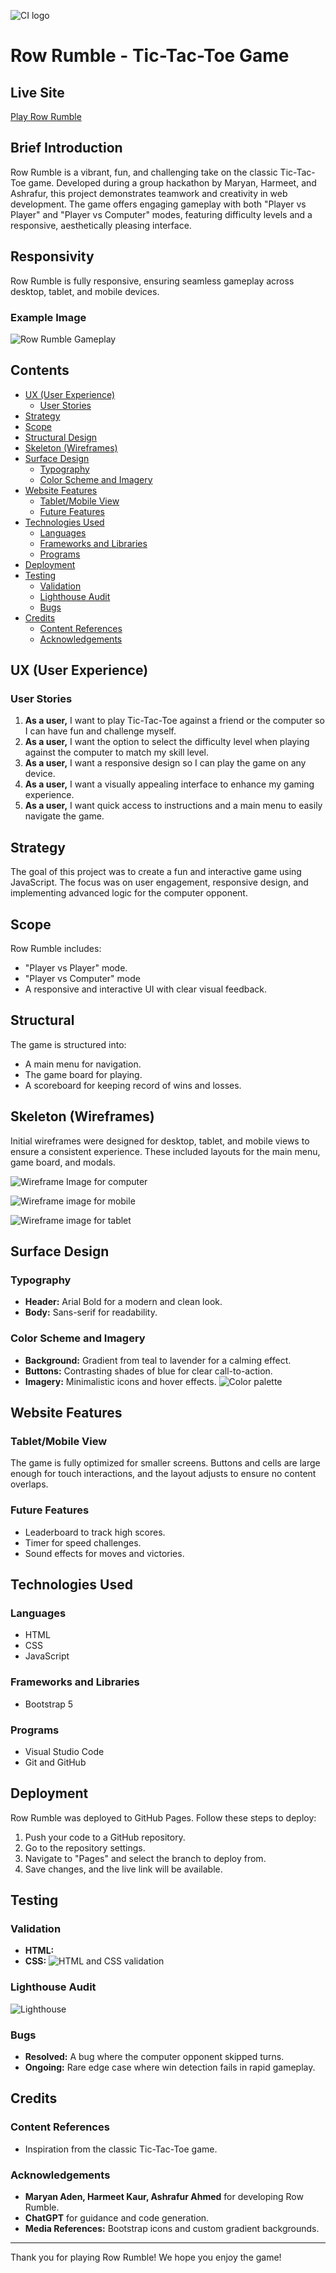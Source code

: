 ![CI logo](https://codeinstitute.s3.amazonaws.com/fullstack/ci_logo_small.png)
# Row Rumble - Tic-Tac-Toe Game
## Live Site
[Play Row Rumble](https://harmeetkaur13.github.io/TicTacToe/)
## Brief Introduction
Row Rumble is a vibrant, fun, and challenging take on the classic Tic-Tac-Toe game. Developed during a group hackathon by Maryan, Harmeet, and Ashrafur, this project demonstrates teamwork and creativity in web development. The game offers engaging gameplay with both "Player vs Player" and "Player vs Computer" modes, featuring difficulty levels and a responsive, aesthetically pleasing interface.
## Responsivity
Row Rumble is fully responsive, ensuring seamless gameplay across desktop, tablet, and mobile devices.
### Example Image
![Row Rumble Gameplay](assets/images/example.png)
## Contents
- [UX (User Experience)](#ux-user-experience)
  - [User Stories](#user-stories)
- [Strategy](#strategy)
- [Scope](#scope)
- [Structural Design](#structural)
- [Skeleton (Wireframes)](#skeleton-wireframes)
- [Surface Design](#surface-design)
  - [Typography](#typography)
  - [Color Scheme and Imagery](#color-scheme-and-imagery)
- [Website Features](#website-features)
  - [Tablet/Mobile View](#tablet-mobile-view)
  - [Future Features](#future-features)
- [Technologies Used](#technologies-used)
  - [Languages](#languages)
  - [Frameworks and Libraries](#frameworks-and-libraries)
  - [Programs](#programs)
- [Deployment](#deployment)
- [Testing](#testing)
  - [Validation](#validation)
  - [Lighthouse Audit](#lighthouse-audit)
  - [Bugs](#bugs)
- [Credits](#credits)
  - [Content References](#content-references)
  - [Acknowledgements](#acknowledgements)
## UX (User Experience)
### User Stories
1. **As a user,** I want to play Tic-Tac-Toe against a friend or the computer so I can have fun and challenge myself.
2. **As a user,** I want the option to select the difficulty level when playing against the computer to match my skill level.
3. **As a user,** I want a responsive design so I can play the game on any device.
4. **As a user,** I want a visually appealing interface to enhance my gaming experience.
5. **As a user,** I want quick access to instructions and a main menu to easily navigate the game.
## Strategy
The goal of this project was to create a fun and interactive game using JavaScript. The focus was on user engagement, responsive design, and implementing advanced logic for the computer opponent.
## Scope
Row Rumble includes:
- "Player vs Player" mode.
- "Player vs Computer" mode
- A responsive and interactive UI with clear visual feedback.
## Structural
The game is structured into:
- A main menu for navigation.
- The game board for playing.
- A scoreboard for keeping record of wins and losses.
## Skeleton (Wireframes)
Initial wireframes were designed for desktop, tablet, and mobile views to ensure a consistent experience. These included layouts for the main menu, game board, and modals.


![Wireframe Image for computer](assets/images/Wireframe%20-%20Computer.png)


![Wireframe image for mobile](assets/images/Wireframe%20-%20Mobile.png)

![Wireframe image for tablet](assets/images/Wireframe%20-%20Tablet.png)

## Surface Design
### Typography
- **Header:** Arial Bold for a modern and clean look.
- **Body:** Sans-serif for readability.
### Color Scheme and Imagery
- **Background:** Gradient from teal to lavender for a calming effect.
- **Buttons:** Contrasting shades of blue for clear call-to-action.
- **Imagery:** Minimalistic icons and hover effects.
![Color palette](assets/images/colourpalette.png)
## Website Features
### Tablet/Mobile View
The game is fully optimized for smaller screens. Buttons and cells are large enough for touch interactions, and the layout adjusts to ensure no content overlaps.
### Future Features
- Leaderboard to track high scores.
- Timer for speed challenges.
- Sound effects for moves and victories.
## Technologies Used
### Languages
- HTML
- CSS
- JavaScript
### Frameworks and Libraries
- Bootstrap 5
### Programs
- Visual Studio Code
- Git and GitHub
## Deployment
Row Rumble was deployed to GitHub Pages. Follow these steps to deploy:
1. Push your code to a GitHub repository.
2. Go to the repository settings.
3. Navigate to "Pages" and select the branch to deploy from.
4. Save changes, and the live link will be available.
## Testing
### Validation
- **HTML:**
- **CSS:**
![HTML and CSS validation](assets/images/HtmlCssValidation.png)
### Lighthouse Audit
![Lighthouse](assets/images/lighthouse.png)

### Bugs
- **Resolved:** A bug where the computer opponent skipped turns.
- **Ongoing:** Rare edge case where win detection fails in rapid gameplay.
## Credits
### Content References
- Inspiration from the classic Tic-Tac-Toe game.
### Acknowledgements
- **Maryan Aden, Harmeet Kaur, Ashrafur Ahmed** for developing Row Rumble.
- **ChatGPT** for guidance and code generation.
- **Media References:** Bootstrap icons and custom gradient backgrounds.
---
Thank you for playing Row Rumble! We hope you enjoy the game!
